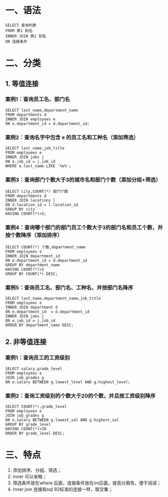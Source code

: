 # 一、语法

```mysql
SELECT 查询列表
FROM 表1 别名
INNER JOIN 表2 别名
ON 连接条件
```

# 二、分类

## 1. 等值连接

### 案例1：查询员工名、部门名

```mysql
SELECT last_name,department_name
FROM departments d
INNER JOIN employees e
ON e.department_id = d.department_id;
```

### 案例2：查询名字中包含 e 的员工名和工种名（添加筛选）

```mysql
SELECT last_name,job_title
FROM employees e
INNER JOIN jobs j
ON e.job_id = j.job_id
WHERE e.last_name LIKE '%e%';
```

### 案例3：查询部门个数大于3的城市名和部门个数（添加分组+筛选）

```mysql
SELECT city,COUNT(*) 部门个数
FROM departments d
INNER JOIN locations l
ON d.location_id = l.location_id
GROUP BY city
HAVING COUNT(*)>3;
```

### 案例4：查询哪个部门的部门员工个数大于3的部门名和员工个数，并按个数降序（添加排序）

```mysql
SELECT COUNT(*) 个数,department_name
FROM employees e
INNER JOIN department_id
ON e.department_id = d.department_id
GROUP BY department_name
HAVING COUNT(*)>3
GROUP BY COUNT(*) DESC;
```

### 案例5：查询员工名、部门名、工种名、并按部门名降序

```mysql
SELECT last_name,department_name,job_title
FROM employees e
INNER JOIN department d
ON e.department_id  = d.department_id
INNER JOIN jobs j
ON e.job_id = j.job_id
ORDER BY department_name DESC;
```

## 2. 非等值连接

### 案例1：查询员工的工资级别

```mysql
SELECT salary,grade_level
FROM employees e
JOIN job_grades g
ON e.salary BETWEEN g.lowest_level AND g.highest_level;
```

### 案例2：查询工资级别的个数大于20的个数，并且按工资级别降序

```mysql
SELECT COUNT(*),grade_level
FROM employees e
JOIN job_grades g
ON e.salary BETWEEN g.lowest_sal AND g.highest_sal
GROUP BY grade_level
HAVING COUNT(*)>20
ORDER BY grade_level DESC;
```

# 三、特点

1. 添加排序、分组、筛选；
2. inner 可以省略；
3. 筛选条件放在where 后面，连接条件放在on后面，提高分离性，便于阅读；
4. inner join 连接和sql 92标准的连接一样，取交集；
